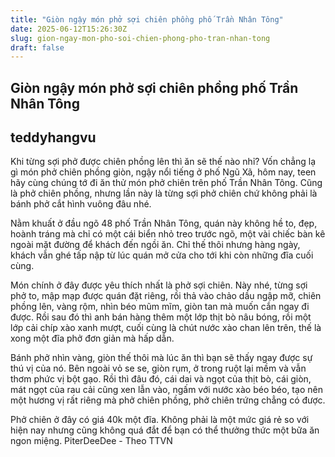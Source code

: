 ```yaml
---
title: "Giòn ngậy món phở sợi chiên phồng phố Trần Nhân Tông"
date: 2025-06-12T15:26:30Z
slug: gion-ngay-mon-pho-soi-chien-phong-pho-tran-nhan-tong
draft: false
---
```


## Giòn ngậy món phở sợi chiên phồng phố Trần Nhân Tông

## teddyhangvu

Khi từng sợi phở được chiên phồng lên thì ăn sẽ thế nào nhỉ?
Vốn chẳng lạ gì món phở chiên phồng giòn, ngậy nổi tiếng ở phố Ngũ Xã, hôm nay, teen hãy cùng chúng tớ đi ăn thử món phở chiên trên phố Trần Nhân Tông. Cũng là phở chiên phồng, nhưng lần này là từng sợi phở chiên chứ không phải là bánh phở cắt hình vuông đâu nhé.

Nằm khuất ở đầu ngõ 48 phố Trần Nhân Tông, quán này không hề to, đẹp, hoành tráng mà chỉ có một cái biển nhỏ treo trước ngõ, một vài chiếc bàn kê ngoài mặt đường để khách đến ngồi ăn. Chỉ thế thôi nhưng hàng ngày, khách vẫn ghé tấp nập từ lúc quán mở cửa cho tới khi còn những đĩa cuối cùng.



Món chính ở đây được yêu thích nhất là phở sợi chiên. Này nhé, từng sợi phở to, mập mạp được quán đặt riêng, rồi thả vào chảo dầu ngập mỡ, chiên phồng lên, vàng rộm, nhìn béo mũm mĩm, giòn tan mà muốn cắn ngay đi được. Rồi sau đó thì anh bán hàng thêm một lớp thịt bò nâu bóng, rồi một lớp cải chíp xào xanh mượt, cuối cùng là chút nước xào chan lên trên, thế là xong một đĩa phở đơn giản mà hấp dẫn.



Bánh phở nhìn vàng, giòn thế thôi mà lúc ăn thì bạn sẽ thấy ngay được sự thú vị của nó. Bên ngoài vỏ se se, giòn rụm, ở trong ruột lại mềm và vẫn thơm phức vị bột gạo. Rồi thì đâu đó, cái dai và ngọt của thịt bò, cái giòn, mát ngọt của rau cải cũng xen lẫn vào, ngấm với nước xào béo béo, tạo nên một hương vị rất riêng mà phở chiên phồng, phở chiên trứng chẳng có được. 





Phở chiên ở đây có giá 40k một đĩa. Không phải là một mức giá rẻ so với hiện nay nhưng cũng không quá đắt để bạn có thể thưởng thức một bữa ăn ngon miệng.
PiterDeeDee - Theo TTVN